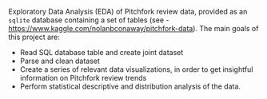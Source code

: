Exploratory Data Analysis (EDA) of Pitchfork review data, provided as an `sqlite` database containing a set of tables (see - https://www.kaggle.com/nolanbconaway/pitchfork-data). The main goals of this project are:

<ul>
<li>Read SQL database table and create joint dataset </li>
<li>Parse and clean dataset</li>
<li>Create a series of relevant data visualizations, in order to get insightful information on Pitchfork review trends </li>
<li>Perform statistical descriptive and distribution analysis of the data. </li>
</ul>
